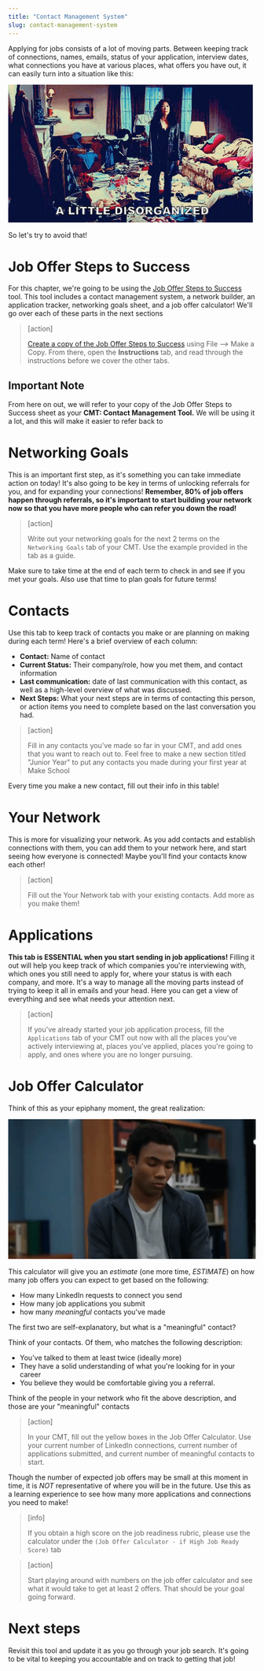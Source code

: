 ```yaml
---
title: "Contact Management System"
slug: contact-management-system
---
```


Applying for jobs consists of a lot of moving parts. Between keeping track of connections, names, emails, status of your application, interview dates, what connections you have at various places, what offers you have out, it can easily turn into a situation like this:

![disorganized](./assets/disorganized.gif)

So let's try to avoid that!

# Job Offer Steps to Success

For this chapter, we're going to be using the [Job Offer Steps to Success](https://docs.google.com/spreadsheets/d/18T7xSIWxxOkWbGImLqHiOflepw2S6h-cM-1y4l9zrjQ/edit?usp=sharing) tool. This tool includes a contact management system, a network builder, an application tracker, networking goals sheet, and a job offer calculator! We'll go over each of these parts in the next sections

> [action]
>
> [Create a copy of the Job Offer Steps to Success](https://docs.google.com/spreadsheets/d/18T7xSIWxxOkWbGImLqHiOflepw2S6h-cM-1y4l9zrjQ/edit?usp=sharing) using File --> Make a Copy. From there, open the **Instructions** tab, and read through the instructions before we cover the other tabs.

## Important Note

From here on out, we will refer to your copy of the Job Offer Steps to Success sheet as your **CMT: Contact Management Tool.** We will be using it a lot, and this will make it easier to refer back to

# Networking Goals

This is an important first step, as it's something you can take immediate action on today! It's also going to be key in terms of unlocking referrals for you, and for expanding your connections! **Remember, 80% of job offers happen through referrals, so it's important to start building your network now so that you have more people who can refer you down the road!**

> [action]
>
> Write out your networking goals for the next 2 terms on the `Networking Goals` tab of your CMT. Use the example provided in the tab as a guide.

Make sure to take time at the end of each term to check in and see if you met your goals. Also use that time to plan goals for future terms!

# Contacts

Use this tab to keep track of contacts you make or are planning on making during each term! Here's a brief overview of each column:

- **Contact:** Name of contact
- **Current Status:** Their company/role, how you met them, and contact information
- **Last communication:** date of last communication with this contact, as well as a high-level overview of what was discussed.
- **Next Steps:** What your next steps are in terms of contacting this person, or action items you need to complete based on the last conversation you had.

> [action]
>
> Fill in any contacts you've made so far in your CMT, and add ones that you want to reach out to. Feel free to make a new section titled "Junior Year" to put any contacts you made during your first year at Make School

Every time you make a new contact, fill out their info in this table!

# Your Network

This is more for visualizing your network. As you add contacts and establish connections with them, you can add them to your network here, and start seeing how everyone is connected! Maybe you'll find your contacts know each other!

> [action]
>
> Fill out the Your Network tab with your existing contacts. Add more as you make them!


# Applications

**This tab is ESSENTIAL when you start sending in job applications!** Filling it out will help you keep track of which companies you're interviewing with, which ones you still need to apply for, where your status is with each company, and more. It's a way to manage all the moving parts instead of trying to keep it all in emails and your head. Here you can get a view of everything and see what needs your attention next.

> [action]
>
> If you've already started your job application process, fill the `Applications` tab of your CMT out now with all the places you've actively interviewing at, places you've applied, places you're going to apply, and ones where you are no longer pursuing.

# Job Offer Calculator

Think of this as your epiphany moment, the great realization:

![epiphany](./assets/epiphany.gif)

This calculator will give you an _estimate_ (one more time, _ESTIMATE_) on how many job offers you can expect to get based on the following:

- How many LinkedIn requests to connect you send
- How many job applications you submit
- how many _meaningful_ contacts you've made

The first two are self-explanatory, but what is a "meaningful" contact?

Think of your contacts. Of them, who matches the following description:

- You've talked to them at least twice (ideally more)
- They have a solid understanding of what you're looking for in your career
- You believe they would be comfortable giving you a referral.

Think of the people in your network who fit the above description, and those are your "meaningful" contacts

> [action]
>
> In your CMT, fill out the yellow boxes in the Job Offer Calculator. Use your current number of LinkedIn connections, current number of applications submitted, and current number of meaningful contacts to start.

Though the number of expected job offers may be small at this moment in time, it is _NOT_ representative of where you will be in the future. Use this as a learning experience to see how many more applications and connections you need to make!

> [info]
>
> If you obtain a high score on the job readiness rubric, please use the calculator under the `(Job Offer Calculator - if High Job Ready Score)` tab

<!--  -->

> [action]
>
> Start playing around with numbers on the job offer calculator and see what it would take to get at least 2 offers. That should be your goal going forward.

# Next steps

Revisit this tool and update it as you go through your job search. It's going to be vital to keeping you accountable and on track to getting that job!

